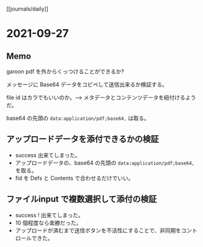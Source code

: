 [[journals/daily]]
# 2021-09-27

## Memo

garoon pdf を外からくっつけることができるか?

メッセージに Base64 データをコピペして送信出来るか検証する。

file id はカラでもいいのか。--> メタデータとコンテンツデータを紐付けるようだ。

base64 の先頭の `data:application/pdf;base64,` は取る。

## アップロードデータを添付できるかの検証
* success 出来てしまった。
* アップロードデータの、base64 の先頭の `data:application/pdf;base64,` を取る。
* fid を Defs と Contents で合わせるだけでいい。

## ファイルinput で複数選択して添付の検証

* success ! 出来てしまった。
* 10 個程度なら楽勝だった。
* アップロードが済むまで送信ボタンを不活性にすることで、非同期をコントロールできた。